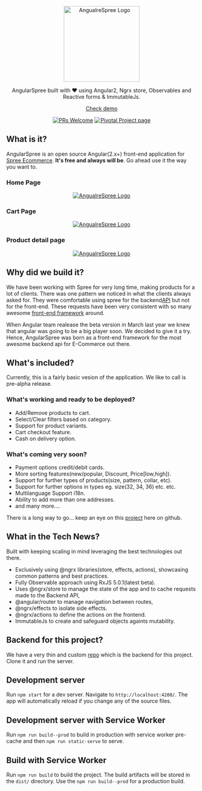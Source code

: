 <p align="center">
  <a href="https://angularspree.firebaseapp.com/">
    <img alt="AngualreSpree Logo" title="AngularSpree Logo" src="http://res.cloudinary.com/mally/image/upload/v1490186051/Angular_spree_hqgwtq.png" width="200">
  </a>
</p>

<p align="center">
  AngularSpree built with ❤️ using Angular2, Ngrx store, Observables and Reactive forms & ImmutableJs.
</p>

<p align="center">
  <a href="https://angularspree.firebaseapp.com/">Check demo</a>
</p>

<p align="center">
  <a href="/CONTRIBUTING.md"><img alt="PRs Welcome" src="https://img.shields.io/badge/PRs-welcome-brightgreen.svg"></a>
  <a href="https://www.pivotaltracker.com/n/projects/1985365"><img alt="Pivotal Project page" src="http://res.cloudinary.com/zeus999/image/upload/c_limit,h_1041,w_1487/v1486457388/Yatrum%20Logo/pt-badge_ss3dyt.svg"></a>
</p>

## What is it?

AngularSpree is an open source Angular(2.x+) front-end application for [Spree Ecommerce](https://spreecommerce.com/). 
**It's free and always will be**. Go ahead use it the way you want to.

### Home Page

<p align="center">
  <a href="https://angularspree.firebaseapp.com/">
    <img alt="AngualreSpree Logo" title="AngularSpree Logo" src="http://res.cloudinary.com/yatrum/image/upload/c_limit,h_1041,w_1487/v1490188458/screen_home.png">
  </a>
</p>

### Cart Page

<p align="center">
  <a href="https://angularspree.firebaseapp.com/">
    <img alt="AngualreSpree Logo" title="AngularSpree Logo" src="http://res.cloudinary.com/yatrum/image/upload/c_limit,h_1041,w_1487/v1490188642/screen_cart.png">
  </a>
</p>

### Product detail page

<p align="center">
  <a href="https://angularspree.firebaseapp.com/">
    <img alt="AngualreSpree Logo" title="AngularSpree Logo" src="http://res.cloudinary.com/yatrum/image/upload/c_limit,h_1041,w_1487/v1490188748/screen_product_page.png">
  </a>
</p>


## Why did we build it?

We have been working with Spree for very long time, making products for a lot of clients. There was one pattern we noticed in what the clients always asked for. They were comfortable using spree for the backend[API](http://guides.spreecommerce.org/api/) but not for the front-end. These requests have been very consistent with so many awesome [front-end framework](https://github.com/showcases/front-end-javascript-frameworks) around.

When Angular team realease the beta version in March last year we knew that angular was going to be a big player soon.
We decided to give it a try. Hence, AngularSpree was born as a front-end framework for the most awesome backend api for E-Commerce out there.

## What's included?

Currently, this is a fairly basic vesion of the application. We like to call is pre-alpha release.

### What's working and ready to be deployed?
* Add/Remove products to cart.
* Select/Clear filters based on category.
* Support for product variants.
* Cart checkout feature.
* Cash on delivery option.

### What's coming very soon?
* Payment options credit/debit cards.
* More sorting features(new/popular, Discount, Price[low,high]).
* Support for further types of products(size, pattern, collar, etc).
* Support for further options in types eg. size(32, 34, 36) etc. etc.
* Multilanguage Support i18n.
* Ability to add more than one addresses.
* and many more....

There is a long way to go... keep an eye on this [project](https://github.com/aviabird/angularspree/) here on github.

## What in the Tech News?

Built with keeping scaling in mind leveraging the best technologies out there.

* Exclusively using @ngrx libraries(store, effects, actions), showcasing common patterns and best practices.
* Fully Observable approach using RxJS 5.0.1(latest beta).
* Uses @ngrx/store to manage the state of the app and to cache requests made to the Backend API, 
* @angular/router to manage navigation between routes, 
* @ngrx/effects to isolate side effects.
* @ngrx/actions to define the actions on the frontend.
* ImmutableJs to create and safeguard objects againts mutability.

## Backend for this project?

We have a very thin and custom [repo](https://github.com/aviabird/angularspree-api/) which is the backend for this project. 
Clone it and run the server.

## Development server
Run `npm start` for a dev server. Navigate to `http://localhost:4200/`. The app will automatically reload if you change any of the source files.

## Development server with Service Worker
Run `npm run build--prod` to build in production with service worker pre-cache and then `npm run static-serve` to serve.

## Build with Service Worker

Run `npm run build` to build the project. The build artifacts will be stored in the `dist/` directory. Use the `npm run build--prod` for a production build.

